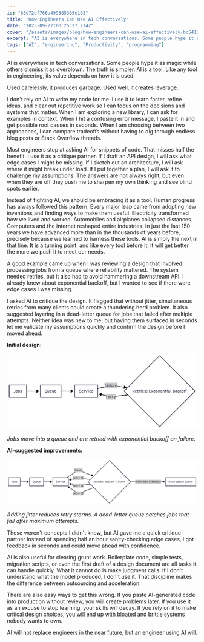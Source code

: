 ```yaml
---
id: "68d72ef766a499385385e183"
title: "How Engineers Can Use AI Effectively"
date: "2025-09-27T00:25:27.274Z"
cover: "/assets/images/blog/how-engineers-can-use-ai-effectively-bc5411bc-f5fb-4a4f-aecf-62ae5358c42c.png"
excerpt: "AI is everywhere in tech conversations. Some people hype it as magic while others dismiss it as overblown. The truth is simpler. AI is a tool. Like any tool in engineering, its value depends on how it is used.\nUsed carelessly, it produces garbage. Us..."
tags: ["AI", "engineering", "Productivity", "programming"]
---
```


AI is everywhere in tech conversations. Some people hype it as magic while others dismiss it as overblown. The truth is simpler. AI is a tool. Like any tool in engineering, its value depends on how it is used.

Used carelessly, it produces garbage. Used well, it creates leverage.

I don't rely on AI to write my code for me. I use it to learn faster, refine ideas, and clear out repetitive work so I can focus on the decisions and systems that matter. When I am exploring a new library, I can ask for examples in context. When I hit a confusing error message, I paste it in and get possible root causes in seconds. When I am choosing between two approaches, I can compare tradeoffs without having to dig through endless blog posts or Stack Overflow threads.

Most engineers stop at asking AI for snippets of code. That misses half the benefit. I use it as a critique partner. If I draft an API design, I will ask what edge cases I might be missing. If I sketch out an architecture, I will ask where it might break under load. If I put together a plan, I will ask it to challenge my assumptions. The answers are not always right, but even when they are off they push me to sharpen my own thinking and see blind spots earlier.

Instead of fighting AI, we should be embracing it as a tool. Human progress has always followed this pattern. Every major leap came from adopting new inventions and finding ways to make them useful. Electricity transformed how we lived and worked. Automobiles and airplanes collapsed distances. Computers and the internet reshaped entire industries. In just the last 150 years we have advanced more than in the thousands of years before, precisely because we learned to harness these tools. AI is simply the next in that line. It is a turning point, and like every tool before it, it will get better the more we push it to meet our needs.

A good example came up when I was reviewing a design that involved processing jobs from a queue where reliability mattered. The system needed retries, but it also had to avoid hammering a downstream API. I already knew about exponential backoff, but I wanted to see if there were edge cases I was missing.

I asked AI to critique the design. It flagged that without jitter, simultaneous retries from many clients could create a thundering herd problem. It also suggested layering in a dead-letter queue for jobs that failed after multiple attempts. Neither idea was new to me, but having them surfaced in seconds let me validate my assumptions quickly and confirm the design before I moved ahead.

**Initial design:**

![Diagram showing initial design with exponential backoff retries](/assets/images/blog/how-engineers-can-use-ai-effectively-7ecd41f0-c8ca-453d-8461-ecb11e0cac4f.png)

*Jobs move into a queue and are retried with exponential backoff on failure.*

**AI-suggested improvements:**

![Diagram showing improved design with jitter and dead letter queue](/assets/images/blog/how-engineers-can-use-ai-effectively-edcc962c-5b23-47bc-92d8-1a76f4aa0228.png)

*Adding jitter reduces retry storms. A dead-letter queue catches jobs that fail after maximum attempts.*

These weren't concepts I didn't know, but AI gave me a quick critique partner Instead of spending half an hour sanity-checking edge cases, I got feedback in seconds and could move ahead with confidence.

AI is also useful for clearing grunt work. Boilerplate code, simple tests, migration scripts, or even the first draft of a design document are all tasks it can handle quickly. What it cannot do is make judgment calls. If I don't understand what the model produced, I don't use it. That discipline makes the difference between outsourcing and acceleration.

There are also easy ways to get this wrong. If you paste AI-generated code into production without review, you will create problems later. If you use it as an excuse to stop learning, your skills will decay. If you rely on it to make critical design choices, you will end up with bloated and brittle systems nobody wants to own.

AI will not replace engineers in the near future, but an engineer using AI will.